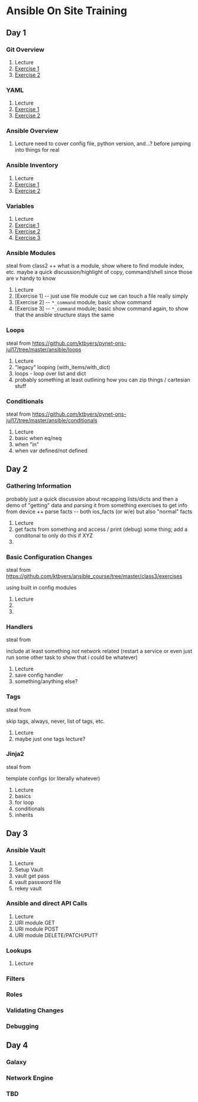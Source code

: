 # Ansible On Site Training

## Day 1

### Git Overview

1. Lecture
2. [Exercise 1](/day1/git_ex1.md)
3. [Exercise 2](/day1/git_ex2.md)

### YAML

1. Lecture
2. [Exercise 1](/day1/yaml_ex1.md)
3. [Exercise 2](/day1/yaml_ex2.md)

### Ansible Overview

1. Lecture
    need to cover config file, python version, and...? before jumping into things for real

### Ansible Inventory

1. Lecture
2. [Exercise 1](/day1/inventory_ex1.md)
3. [Exercise 2](/day1/inventory_ex2.md)


### Variables

1. Lecture
2. [Exercise 1](/day1/variables_ex1.md)
3. [Exercise 2](/day1/variables_ex2.md)
4. [Exercise 3](/day1/variables_ex3.md)


### Ansible Modules

steal from class2 ++ what is a module, show where to find module index, etc. maybe a quick discussion/highlight of copy, command/shell since those are v handy to know
1. Lecture
2. [Exercise 1] -- just use file module cuz we can touch a file really simply
3. [Exercise 2] -- `*_command`  module; basic show command
4. [Exercise 3] -- `*_command`  module; basic show command again, to show that the ansible structure stays the same


### Loops
steal from https://github.com/ktbyers/pynet-ons-jul17/tree/master/ansible/loops

1. Lecture
2. "legacy" looping (with_items/with_dict)
3. loops - loop over list and dict
4. probably something at least outlining how you can zip things / cartesian stuff

### Conditionals
steal from https://github.com/ktbyers/pynet-ons-jul17/tree/master/ansible/conditionals

1. Lecture
2. basic when eq/neq
3. when "in"
4. when var defined/not defined


## Day 2

### Gathering Information

probably just a quick discussion about recapping lists/dicts and then a demo of "getting" data and parsing it from something
exercises to get info from device ++ parse
facts -- both ios_facts (or w/e) but also "normal" facts

1. Lecture
2. get facts from something and access / print (debug) some thing; add a conditonal to only do this if XYZ
3.

### Basic Configuration Changes
steal from https://github.com/ktbyers/ansible_course/tree/master/class3/exercises

using built in config modules

1. Lecture
2.
3.

### Handlers
steal from

include at least something *not* network related (restart a service or even just run some other task to show that i could be whatever)

1. Lecture
2. save config handler
3. something/anything else?

### Tags
steal from

skip tags, always, never, list of tags, etc.

1. Lecture
2. maybe just one tags lecture?

### Jinja2
steal from

template configs (or literally whatever)

1. Lecture
2. basics
3. for loop
4. conditionals
5. inherits


## Day 3

### Ansible Vault

1. Lecture
2. Setup Vault
3. vault get pass
4. vault password file
5. rekey vault

### Ansible and direct API Calls

1. Lecture
2. URI module GET
3. URI module POST
4. URI module DELETE/PATCH/PUT?

### Lookups

1. Lecture


### Filters

### Roles

### Validating Changes

### Debugging


## Day 4

### Galaxy

### Network Engine

### TBD
